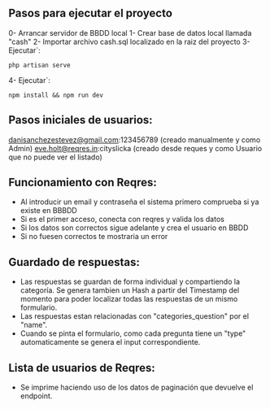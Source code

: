 ## Pasos para ejecutar el proyecto

0- Arrancar servidor de BBDD local
1- Crear base de datos local llamada "cash"
2- Importar archivo cash.sql localizado en la raiz del proyecto
3- Ejecutar`:
```
php artisan serve
```
4- Ejecutar`:
```
npm install && npm run dev
```

## Pasos iniciales de usuarios:

danisanchezestevez@gmail.com:123456789 (creado manualmente y como Admin)
eve.holt@reqres.in:cityslicka (creado desde reques y como Usuario que no puede ver el listado)

## Funcionamiento con Reqres:
- Al introducir un email y contraseña el sistema primero comprueba si ya existe en BBBDD
- Si es el primer acceso, conecta con reqres y valida los datos
- Si los datos son correctos sigue adelante y crea el usuario en BBDD
- Si no fuesen correctos te mostraria un error

## Guardado de respuestas:
- Las respuestas se guardan de forma individual y compartiendo la categoría. Se genera tambien un Hash a partir del Timestamp del momento para poder localizar todas las respuestas de un mismo formulario.
- Las respuestas estan relacionadas con "categories_question" por el "name".
- Cuando se pinta el formulario, como cada pregunta tiene un "type" automaticamente se genera el input correspondiente.

## Lista de usuarios de Reqres:
- Se imprime haciendo uso de los datos de paginación que devuelve el endpoint.



